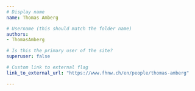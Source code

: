 ```yaml
---
# Display name
name: Thomas Amberg

# Username (this should match the folder name)
authors:
- ThomasAmberg

# Is this the primary user of the site?
superuser: false

# Custom link to external flag
link_to_external_url: "https://www.fhnw.ch/en/people/thomas-amberg"

---
```

